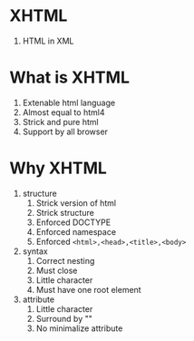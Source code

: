# XHTML
1. HTML in XML

# What is XHTML
1. Extenable html language
2. Almost equal to html4
3. Strick and pure html
4. Support by all browser

# Why XHTML
1. structure
   1. Strick version of html
   2. Strick structure
   3. Enforced DOCTYPE
   4. Enforced  namespace
   5. Enforced `<html>,<head>,<title>,<body>`
2. syntax
   1. Correct nesting
   2. Must close
   3. Little character
   4. Must have one root element
3. attribute
   1. Little character
   2. Surround by ""
   3. No minimalize attribute